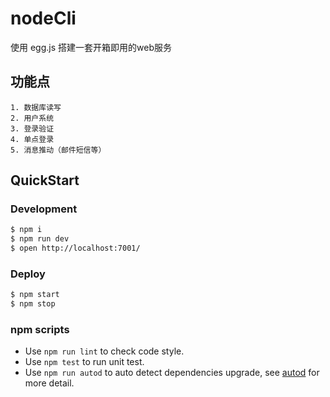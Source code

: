 # nodeCli

使用 egg.js 搭建一套开箱即用的web服务

## 功能点
    1. 数据库读写
    2. 用户系统
    3. 登录验证
    4. 单点登录
    5. 消息推动（邮件短信等）
    
    
    
## QuickStart


### Development

```bash
$ npm i
$ npm run dev
$ open http://localhost:7001/
```


### Deploy

```bash
$ npm start
$ npm stop
```

### npm scripts

- Use `npm run lint` to check code style.
- Use `npm test` to run unit test.
- Use `npm run autod` to auto detect dependencies upgrade, see [autod](https://www.npmjs.com/package/autod) for more detail.


[egg]: https://eggjs.org